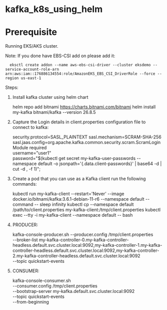 # kafka_k8s_using_helm

Prerequisite
=============

Running EKS/AKS cluster.

Note: If you done have EBS-CSI add on please add it:

      eksctl create addon --name aws-ebs-csi-driver --cluster eksdemo --service-account-role-arn arn:aws:iam::176886134554:role/AmazonEKS_EBS_CSI_DriverRole --force --region us-east-1


Steps:
1. Install kafka cluster using helm chart

      helm repo add bitnami https://charts.bitnami.com/bitnami
      helm install my-kafka bitnami/kafka --version 26.8.5

2. Capture the Login details in client.properties configuration file to connect to kafka:

      security.protocol=SASL_PLAINTEXT
      sasl.mechanism=SCRAM-SHA-256
      sasl.jaas.config=org.apache.kafka.common.security.scram.ScramLoginModule required \
      username="user1" \
      password="$(kubectl get secret my-kafka-user-passwords --namespace default -o jsonpath='{.data.client-passwords}' | base64 -d | cut -d , -f 1)";

3. Create a pod that you can use as a Kafka client run the following commands:
        
      kubectl run my-kafka-client --restart='Never' --image docker.io/bitnami/kafka:3.6.1-debian-11-r6 --namespace default --command -- sleep infinity
      kubectl cp --namespace default /path/to/client.properties my-kafka-client:/tmp/client.properties
      kubectl exec --tty -i my-kafka-client --namespace default -- bash

4. PRODUCER:

      kafka-console-producer.sh --producer.config /tmp/client.properties \
      --broker-list my-kafka-controller-0.my-kafka-controller-headless.default.svc.cluster.local:9092,my-kafka-controller-1.my-kafka-controller-headless.default.svc.cluster.local:9092,my-kafka-controller-2.my-kafka-controller-headless.default.svc.cluster.local:9092 \
      --topic quickstart-events

5. CONSUMER:

      kafka-console-consumer.sh \
      --consumer.config /tmp/client.properties \
      --bootstrap-server my-kafka.default.svc.cluster.local:9092 \
      --topic quickstart-events \
      --from-beginning
